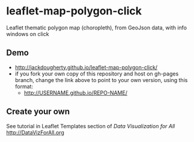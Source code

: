 # leaflet-map-polygon-click
Leaflet thematic polygon map (choropleth), from GeoJson data, with info windows on click

## Demo
- http://jackdougherty.github.io/leaflet-map-polygon-click/
- if you fork your own copy of this repository and host on gh-pages branch, change the link above to point to your own version, using this format:
  - http://USERNAME.github.io/REPO-NAME/

## Create your own
See tutorial in Leaflet Templates section of *Data Visualization for All*  http://DataVizForAll.org
